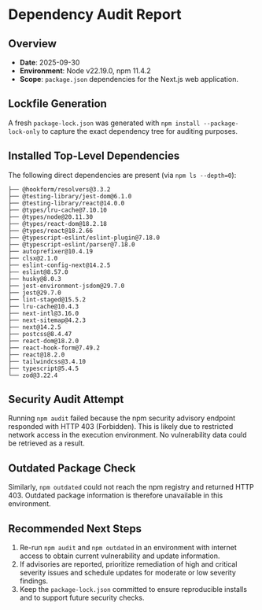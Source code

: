 # Dependency Audit Report

## Overview
- **Date**: 2025-09-30
- **Environment**: Node v22.19.0, npm 11.4.2
- **Scope**: `package.json` dependencies for the Next.js web application.

## Lockfile Generation
A fresh `package-lock.json` was generated with `npm install --package-lock-only` to capture the exact dependency tree for auditing purposes.

## Installed Top-Level Dependencies
The following direct dependencies are present (via `npm ls --depth=0`):

```
├── @hookform/resolvers@3.3.2
├── @testing-library/jest-dom@6.1.0
├── @testing-library/react@14.0.0
├── @types/lru-cache@7.10.10
├── @types/node@20.11.30
├── @types/react-dom@18.2.18
├── @types/react@18.2.66
├── @typescript-eslint/eslint-plugin@7.18.0
├── @typescript-eslint/parser@7.18.0
├── autoprefixer@10.4.19
├── clsx@2.1.0
├── eslint-config-next@14.2.5
├── eslint@8.57.0
├── husky@8.0.3
├── jest-environment-jsdom@29.7.0
├── jest@29.7.0
├── lint-staged@15.5.2
├── lru-cache@10.4.3
├── next-intl@3.16.0
├── next-sitemap@4.2.3
├── next@14.2.5
├── postcss@8.4.47
├── react-dom@18.2.0
├── react-hook-form@7.49.2
├── react@18.2.0
├── tailwindcss@3.4.10
├── typescript@5.4.5
└── zod@3.22.4
```

## Security Audit Attempt
Running `npm audit` failed because the npm security advisory endpoint responded with HTTP 403 (Forbidden). This is likely due to restricted network access in the execution environment. No vulnerability data could be retrieved as a result.

## Outdated Package Check
Similarly, `npm outdated` could not reach the npm registry and returned HTTP 403. Outdated package information is therefore unavailable in this environment.

## Recommended Next Steps
1. Re-run `npm audit` and `npm outdated` in an environment with internet access to obtain current vulnerability and update information.
2. If advisories are reported, prioritize remediation of high and critical severity issues and schedule updates for moderate or low severity findings.
3. Keep the `package-lock.json` committed to ensure reproducible installs and to support future security checks.
